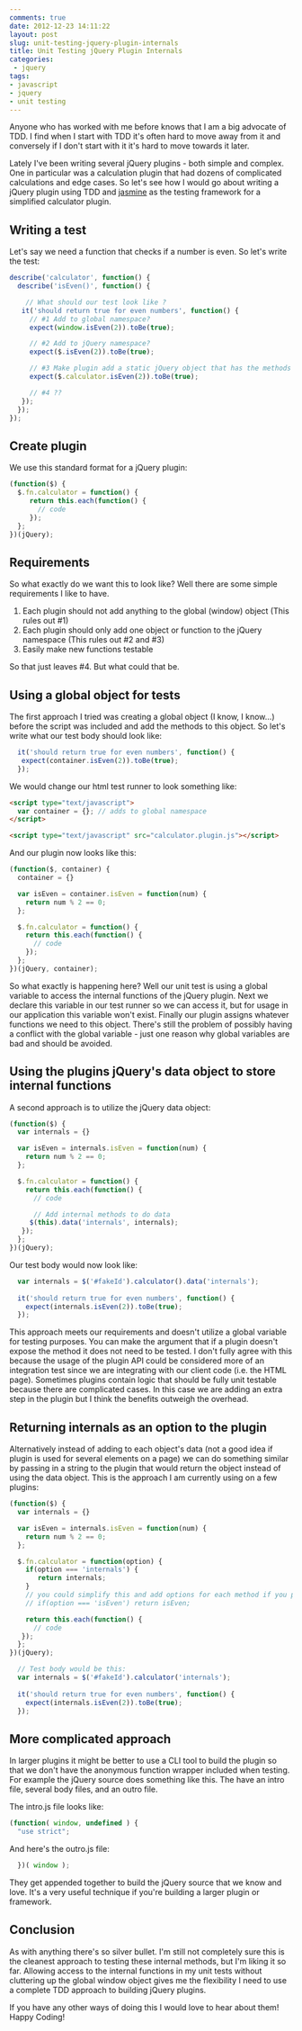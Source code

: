 ```yaml
---
comments: true
date: 2012-12-23 14:11:22
layout: post
slug: unit-testing-jquery-plugin-internals
title: Unit Testing jQuery Plugin Internals
categories:
 - jquery
tags:
- javascript
- jquery
- unit testing
---
```


Anyone who has worked with me before knows that I am a big advocate of TDD. I find when I start with TDD it's often hard to move away from it and conversely if I don't start with it it's hard to move towards it later.

Lately I've been writing several jQuery plugins - both simple and complex. One in particular was a calculation plugin that had dozens of complicated calculations and edge cases. So let's see how I would go about writing a jQuery plugin using TDD and [jasmine](http://pivotal.github.com/jasmine/) as the testing framework for a simplified calculator plugin.

## Writing a test

Let's say we need a function that checks if a number is even. So let's write the test:

```javascript
describe('calculator', function() {
  describe('isEven()', function() {

    // What should our test look like ?
   it('should return true for even numbers', function() {
     // #1 Add to global namespace?
     expect(window.isEven(2)).toBe(true);

     // #2 Add to jQuery namespace?
     expect($.isEven(2)).toBe(true);

     // #3 Make plugin add a static jQuery object that has the methods we need
     expect($.calculator.isEven(2)).toBe(true);

     // #4 ??
   });
  });
});
```

## Create plugin

We use this standard format for a jQuery plugin:

```javascript
(function($) {
  $.fn.calculator = function() {
     return this.each(function() {
       // code
     });
  };
})(jQuery);
```

## Requirements

So what exactly do we want this to look like? Well there are some simple requirements I like to have.

1.  Each plugin should not add anything to the global (window) object (This rules out #1)
2.  Each plugin should only add one object or function to the jQuery namespace (This rules out #2 and #3)
3.  Easily make new functions testable

So that just leaves #4. But what could that be.

## Using a global object for tests

The first approach I tried was creating a global object (I know, I know...) before the script was included and add the methods to this object. So let's write what our test body should look like:

```javascript
  it('should return true for even numbers', function() {
   expect(container.isEven(2)).toBe(true);
  });
```

We would change our html test runner to look something like:

```html
<script type="text/javascript">
  var container = {}; // adds to global namespace
</script>

<script type="text/javascript" src="calculator.plugin.js"></script>
```

And our plugin now looks like this:
```javascript
(function($, container) {
  container = {}

  var isEven = container.isEven = function(num) {
    return num % 2 == 0;
  };

  $.fn.calculator = function() {
    return this.each(function() {
      // code
    });
  };
})(jQuery, container);
```

So what exactly is happening here? Well our unit test is using a global variable to access the internal functions of the jQuery plugin. Next we declare this variable in our test runner so we can access it, but for usage in our application this variable won't exist. Finally our plugin assigns whatever functions we need to this object. There's still the problem of possibly having a conflict with the global variable - just one reason why global variables are bad and should be avoided.

## Using the plugins jQuery's data object to store internal functions

A second approach is to utilize the jQuery data object:

```javascript
(function($) {
  var internals = {}

  var isEven = internals.isEven = function(num) {
    return num % 2 == 0;
  };

  $.fn.calculator = function() {
    return this.each(function() {
      // code

      // Add internal methods to do data
     $(this).data('internals', internals);
   });
  };
})(jQuery);
```

Our test body would now look like:
```javascript
  var internals = $('#fakeId').calculator().data('internals');
  
  it('should return true for even numbers', function() {
    expect(internals.isEven(2)).toBe(true);
  });
```

This approach meets our requirements and doesn't utilize a global variable for testing purposes. You can make the argument that if a plugin doesn't expose the method it does not need to be tested. I don't fully agree with this because the usage of the plugin API could be considered more of an integration test since we are integrating with our client code (i.e. the HTML page). Sometimes plugins contain logic that should be fully unit testable because there are complicated cases. In this case we are adding an extra step in the plugin but I think the benefits outweigh the overhead.

## Returning internals as an option to the plugin

Alternatively instead of adding to each object's data (not a good idea if plugin is used for several elements on a page) we can do something similar by passing in a string to the plugin that would return the object instead of using the data object. This is the approach I am currently using on a few plugins:

```javascript
(function($) {
  var internals = {}

  var isEven = internals.isEven = function(num) {
    return num % 2 == 0;
  };

  $.fn.calculator = function(option) {
    if(option === 'internals') { 
       return internals;
    }
    // you could simplify this and add options for each method if you prefer like this:
    // if(option === 'isEven') return isEven;

    return this.each(function() {
      // code
   });
  };
})(jQuery);

  // Test body would be this:
  var internals = $('#fakeId').calculator('internals');
  
  it('should return true for even numbers', function() {
    expect(internals.isEven(2)).toBe(true);
  });
```

## More complicated approach

In larger plugins it might be better to use a CLI tool to build the plugin so that we don't have the anonymous function wrapper included when testing. For example the jQuery source does something like this. The have an intro file, several body files, and an outro file. 

The intro.js file looks like:

```javascript
(function( window, undefined ) {
  "use strict";
```

And here's the outro.js file:

```javascript
  })( window );
```

They get appended together to build the jQuery source that we know and love. It's a very useful technique if you're building a larger plugin or framework.

## Conclusion

As with anything there's so silver bullet. I'm still not completely sure this is the cleanest approach to testing these internal methods, but I'm liking it so far. Allowing access to the internal functions in my unit tests without cluttering up the global window object gives me the flexibility I need to use a complete TDD approach to building jQuery plugins.

If you have any other ways of doing this I would love to hear about them! Happy Coding!

